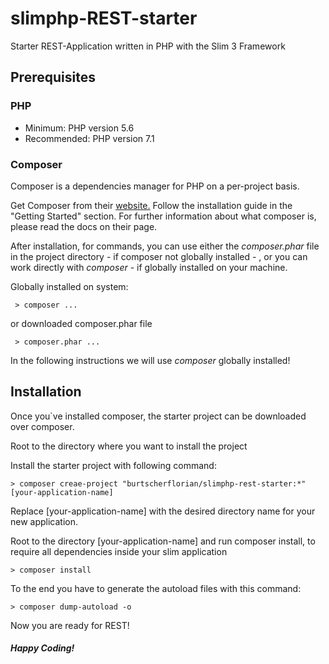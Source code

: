 # slimphp-REST-starter
Starter REST-Application written in PHP with the Slim 3 Framework

## Prerequisites
### PHP
- Minimum: PHP version 5.6
- Recommended: PHP version 7.1

### Composer
Composer is a dependencies manager for PHP on a per-project basis. 

Get Composer from their <a href="https://getcomposer.org/">website.</a> 
Follow the installation guide in the "Getting Started" section. For further information about 
what composer is, please read the docs on their page. 

After installation, for commands, you can use either the <i>composer.phar</i> file in the project directory - if composer not globally installed - , or you
can work directly with <i>composer</i> - if globally installed on your machine. 

Globally installed on system:
```
 > composer ... 
```
or downloaded composer.phar file
```
 > composer.phar ...
```

In the following instructions we will use <i>composer</i> globally installed!

## Installation
Once you`ve installed composer, the starter project can be downloaded over composer.


Root to the directory where you want to install the project

Install the starter project with following command:
   ```
   > composer creae-project "burtscherflorian/slimphp-rest-starter:*" [your-application-name]
   ```
   Replace [your-application-name] with the desired directory name for your new application.

Root to the directory [your-application-name] and run composer install, to require all dependencies inside your slim application
```
> composer install
``` 

To the end you have to generate the autoload files with this command:
```
> composer dump-autoload -o
```


Now you are ready for REST!
##### Happy Coding!
